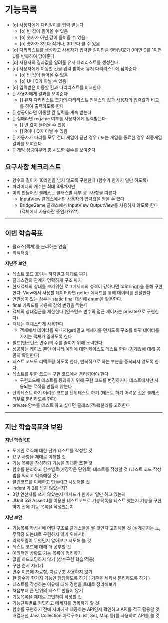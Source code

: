 # 기능목록
- [o] 사용자에게 다리길이를 입력 받는다
  - [o] 빈 값이 들어올 수 있음
  - [o] 숫자가 아닌 값이 들어올 수 있음
  - [o] 숫자가 3보다 작거나, 30보다 클 수 있음
- [o] 다리리스트를 생성하고 사용자가 입력한 길이만큼 랜덤번호가 0이면 D를 1이면 U를 반복하여 담아준다
- [o] 사용자의 결과값을 알려줄 유저 다리리스트를 생성한다
- [o] 사용자에게 이동할 칸을 입력 받아서 유저 다리리스트에 담아준다
  - [o] 빈 값이 들어올 수 있음
  - [o] U나 D가 아닐 수 있음
- [o] 입력받은 이동할 칸과 다리리스트를 비교한다
- [] 사용자에게 결과를 보여준다
  - [] 유저 다리리스트 크기의 다리리스트 인덱스의 값과 사용자의 입력값과 비교를 하여 출력하도록 한다
- [] 성공이라면 이동할 칸 입력을 계속 받는다
- [] 실패라면 regame 여부를 사용자에게 입력받는다
  - [] 빈 값이 들어올 수 있음
  - [] R이나 Q가 아닐 수 있음
- [] 사용자가 다리를 모두 건너 게임이 끝난 경우 / 또는 게임을 종료한 경우 최종게임결과를 보여준다
- [] 게임 성공여부와 총 시도한 횟수를 보여준다 

## 요구사항 체크리스트
- 함수의 길이가 10라인을 넘지 않도록 구현한다 (함수가 한가지 일만 하도록)
- 파라미터의 개수는 최대 3개까지만
- 미리 만들어진 클래스는 클래스별 세부 요구사항을 따른다
  - InputView 클래스에서만 사용자의 입력값을 받을 수 있다
  - BridgeGame 클래스에서 InputView OutputView를 사용하지 않도록 한다 (객체에서 사용하란 뜻인가????)

---
## 이번 학습목표 
- 클래스(객체)를 분리하는 연습
- 리팩터링

**지난주 보안**<br>
- 테스트 코드 흐린눈 하지말고 제대로 짜기
- 클래스간의 관계가 명확하게 구조 짜기
- 현재객체의 상태를 보기위한 로그메세지의 성격이 강하다면 toString()을 통해 구현한다. View에서 사용할 데이터라면 getter 메서드를 통해 데이터를 전달한다
- 연관성이 있는 상수는 static final 대신에 enum을 활용한다.
- final 키워드를 사용해 값의 변경을 막는다
- 객체의 상태접근을 제한한다 (인스턴스 변수의 접근 제어자는 private으로 구현한다)
- 객체는 객체스럽게 사용한다
  - 객체에서 데이터를 꺼내지(get)말고 메세지를 던지도록 구조를 바꿔 데이터를 가지는 객체가 일하도록 한다
- 필드(인스턴스 변수)의 수를 줄이기 위해 노력한다
- 성공하는 케이스 뿐만 아니라 예외에 대한 케이스도 테스트 한다 (경계값에 대해 꼼꼼히 확인한다)
- 테스트 코드도 리택토링 하도록 한다, 반복적으로 하는 부분을 중복되지 않도록 한다.
- 테스트를 위한 코드는 구현 코드에서 분리되어야 한다
  - 구현코드에 테스트를 통과하기 위해 구현 코드를 변경하거나 테스트에서만 사용되는 로직을 만들지 않는다
- 단위테스트 하기 어려운 코드를 단위테스트 하기 (테스트 하기 어려운 것은 클래스 외부로 분리하도록 한다)
- private 함수를 테스트 하고 싶다면 클래스(객체)분리를 고려한다

---
## 지난 학습목표와 보완
**지난 학습목표**<br>
- 도메인 로직에 대한 단위 테스트를 작성할 것
- 요구 사항을 제대로 이해할 것
- 기능 목록을 작성하되 기능을 최대한 쪼갤 것
- 함수를 분리하고 함수별로(가장작은 단위로) 테스트를 작성할 것 (테스트 코드 작성법을 익히고 익숙해질 것)
- 클린코드를 이해하고 만들려고 시도해볼 것
- indent 가 2를 넘지 않았는지?
- 3항 연산자를 쓰지 않았는지 메서드가 한가지 일만 하고 있는지
- JUnit 5와 AssertJ를 이용한 테스트코드로 기능목록을 테스트 했는지 기능을 구현하기 전에 기능 목록을 작성했는지

**지난 보안**<br>
- 기능목록 작성시에 어떤 구조로 클래스들을 짤 것인지 고민해볼 것 (설계까지는 노, 무작정 되는대로 구현하지 않기 위해서!)
- 리팩토링이 무엇인지 알아보고 시도해 볼 것
- 테스트 코드에 대해 더 공부할 것
- 예외적인 상황도 기능 목록에 정리하기
- 값을 하드코딩하지 않기 (상수구현 학습/적용)
- 구현 순서 지키기
- 변수 이름에 자료형, 자료구조 사용하지 않기
- 한 함수가 한가지 기능만 담당하도록 하기 ( 기준을 세워서 분리하도록 하기 )
- 테스트를 작성하는 이유에 대해 경험을 토대로 정리해보기
- 처음부터 큰 단위의 테스트 만들지 않기
- 기능목록을 제대로 고민하여 작성할 것
- 기능단위별로 커밋하고 메세지를 명확하게 할 것
- 함수를 구현하기 전에 자바에서 제공하는 API인지 확인하고 API를 적극 활용할 것 배열대신 Java Collection 자료구조(List, Set, Map 등)를 사용하여 API를 쓸 것
